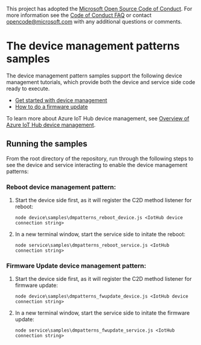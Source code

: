 This project has adopted the [Microsoft Open Source Code of Conduct](https://opensource.microsoft.com/codeofconduct/). For more information see the [Code of Conduct FAQ](https://opensource.microsoft.com/codeofconduct/faq/) or contact [opencode@microsoft.com](mailto:opencode@microsoft.com) with any additional questions or comments.

# The device management patterns samples

The device management pattern samples support the following device management tutorials, which provide both the device and service side code ready to execute. 

- [Get started with device management](https://azure.microsoft.com/en-us/documentation/articles/iot-hub-device-management-get-started/)
- [How to do a firmware update](https://azure.microsoft.com/en-us/documentation/articles/iot-hub-firmware-update/)

To learn more about Azure IoT Hub device management, see [Overview of Azure IoT Hub device management](https://azure.microsoft.com/en-us/documentation/articles/iot-hub-device-management-overview/).

## Running the samples

From the root directory of the repository, run through the following steps to see the device and service interacting to enable the device management patterns:

### Reboot device management pattern:

1. Start the device side first, as it will register the C2D method listener for reboot:
    ```
    node device\samples\dmpatterns_reboot_device.js <IotHub device connection string>
    ```

2. In a new terminal window, start the service side to initate the reboot:

    ```
    node service\samples\dmpatterns_reboot_service.js <IotHub connection string>
    ```


### Firmware Update device management pattern:

1. Start the device side first, as it will register the C2D method listener for firmware update:

    ```
    node device\samples\dmpatterns_fwupdate_device.js <IotHub device connection string>
    ```

2. In a new terminal window, start the service side to initate the firmware update:

    ```
    node service\samples\dmpatterns_fwupdate_service.js <IotHub connection string>
    ```

